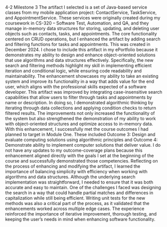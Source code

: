 4-2 Milestone 3
The artifact I selected is a set of Java-based service classes from my mobile application project: ContactService, TaskService, and AppointmentService. These services were originally created during my coursework in CS-320 – Software Test, Automation, and QA, and they manage in-memory data structures for storing, updating, and deleting user objects such as contacts, tasks, and appointments. The core functionality centered on CRUD operations, but I enhanced the artifact by adding search and filtering functions for tasks and appointments. This was created in December 2024.
I chose to include this artifact in my ePortfolio because it demonstrates my ability to design and enhance object-oriented solutions that use algorithms and data structures effectively. Specifically, the new search and filtering methods highlight my skill in implementing efficient iteration and conditional logic, while ensuring code readability and maintainability. The enhancement showcases my ability to take an existing system and improve its functionality in a way that adds value for the end user, which aligns with the professional skills expected of a software developer.
This artifact was improved by integrating case-insensitive search capabilities that allow users to filter through tasks and appointments by name or description. In doing so, I demonstrated algorithmic thinking by iterating through data collections and applying condition checks to return filtered results. The improvements not only increased the functionality of the system but also strengthened the demonstration of my ability to work with object-oriented structures and optimize access to in-memory data.
With this enhancement, I successfully met the course outcomes I had planned to target in Module One. These included Outcome 3: Design and evaluate computing solutions using algorithmic principles and Outcome 4: Demonstrate ability to implement computer solutions that deliver value. I do not have any updates to my outcome-coverage plans because this enhancement aligned directly with the goals I set at the beginning of the course and successfully demonstrated those competencies.
Reflecting on the process of enhancing and modifying the artifact, I learned the importance of balancing simplicity with efficiency when working with algorithms and data structures. Although the underlying search implementation was straightforward, I needed to ensure that it was both accurate and easy to maintain. One of the challenges I faced was designing the search in a way that could handle partial matches and differences in capitalization while still being efficient. Writing unit tests for the new methods was also a critical part of the process, as it validated that the enhancements worked across multiple edge cases. The experience reinforced the importance of iterative improvement, thorough testing, and keeping the user’s needs in mind when enhancing software functionality.
